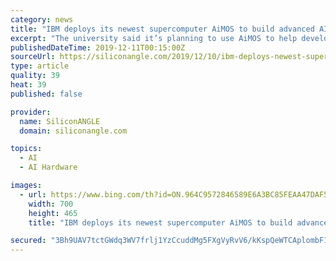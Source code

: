 ```yaml
---
category: news
title: "IBM deploys its newest supercomputer AiMOS to build advanced AI systems"
excerpt: "The university said it’s planning to use AiMOS to help develop new hardware that can be used to support AI applications. “Our collective goal is to make AI systems 1,000 times more efficient within the next decade,” said IBM Executive Vice President John Kelly. As AI algorithms become increasingly more complex, the hardware platforms that ..."
publishedDateTime: 2019-12-11T00:15:00Z
sourceUrl: https://siliconangle.com/2019/12/10/ibm-deploys-newest-supercomputer-aimos-build-advanced-ai-systems/
type: article
quality: 39
heat: 39
published: false

provider:
  name: SiliconANGLE
  domain: siliconangle.com

topics:
  - AI
  - AI Hardware

images:
  - url: https://www.bing.com/th?id=ON.964C9572846589E6A3BC85FEAA47DAF5
    width: 700
    height: 465
    title: "IBM deploys its newest supercomputer AiMOS to build advanced AI systems"

secured: "3Bh9UAV7tctGWdq3WV7frlj1YzCcuddMg5FXgVyRvV6/kKspQeWTCAplombF168rN9JN9YW6+5JKnqTPoEU9WwXs+oiwQloFWAYhs9926ScLC32JOabDzFgtJaus9BDIJasDuV0Yd+nIwmLAnehPQ8T3JAxnC6x/9l9evQ6zllZvQAUDfNBKmX9XFddnUuZCS1T7aGRiM3oaVTnYAEeJMYGT6IAbimJ2nhjBJfQdVc1EnEKXknovd3sojHd9av+Zpxl+qAqpBby+FR4mvIVa8w==;jP+GOFqCe1pCwjjxHaOGIw=="
---
```


